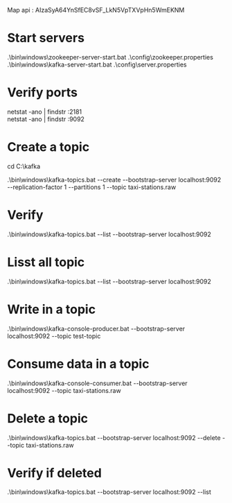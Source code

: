 Map api : AIzaSyA64YnSfEC8vSF_LkN5VpTXVpHn5WmEKNM


# Start servers
.\bin\windows\zookeeper-server-start.bat .\config\zookeeper.properties
.\bin\windows\kafka-server-start.bat .\config\server.properties

# Verify ports
netstat -ano | findstr :2181
\
netstat -ano | findstr :9092


# Create a topic
cd C:\kafka

.\bin\windows\kafka-topics.bat --create --bootstrap-server localhost:9092 --replication-factor 1 --partitions 1 --topic taxi-stations.raw

# Verify
.\bin\windows\kafka-topics.bat --list --bootstrap-server localhost:9092

# Lisst all topic
.\bin\windows\kafka-topics.bat --list --bootstrap-server localhost:9092

# Write in a topic
.\bin\windows\kafka-console-producer.bat --bootstrap-server localhost:9092 --topic test-topic




# Consume data in a topic
.\bin\windows\kafka-console-consumer.bat --bootstrap-server localhost:9092 --topic taxi-stations.raw


# Delete a topic
.\bin\windows\kafka-topics.bat --bootstrap-server localhost:9092 --delete --topic taxi-stations.raw
# Verify if deleted
.\bin\windows\kafka-topics.bat --bootstrap-server localhost:9092 --list
